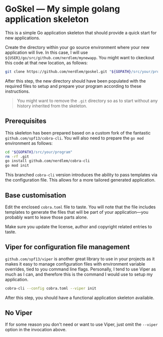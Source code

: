# GoSkel — My simple golang application skeleton

This is a simple Go application skeleton that should provide a quick start for new applications.

Create the directory within your go source environment where your new application will live. In this case, I will use `${USER}/go/src/github.com/nerdlem/mynewapp`. You might want to ckeckout this code at that new location, as follows:

```bash
git clone https://github.com/nerdlem/goskel.git "${GOPATH}/src/your/program"
```

After this step, the new directory should have been populated with the required files to setup and prepare your program according to these instructions.

> You might want to remove the `.git` directory so as to start without any history inherited from the skeleton.

## Prerequisites

This skeleton has been prepared based on a custom fork of the fantastic `github.com/spf13/cobra-cli`. You will also need to prepare the `go mod` environment as follows:

```bash
cd "${GOPATH}/src/your/program"
rm -rf .git
go install github.com/nerdlem/cobra-cli
go mod init
```

This branched `cobra-cli` version introduces the ability to pass templates via the configuration file. This allows for a more tailored generated application.

## Base customisation

Edit the enclosed `cobra.toml` file to taste. You will note that the file includes templates to generate the files that will be part of your application—you probably want to leave those parts alone.

Make sure you update the license, author and copyright related entries to taste.

## Viper for configuration file management

`github.com/spf13/viper` is another great library to use in your projects as it makes it easy to manage configuration files with environment variable overrides, tied to you command line flags. Personally, I tend to use Viper as much as I can, and therefore this is the command I would use to setup my application.

```bash
cobra-cli --config cobra.toml --viper init
```

After this step, you should have a functional application skeleton available.

## No Viper

If for some reason you don't need or want to use Viper, just omit the `--viper` option in the invocation above.

